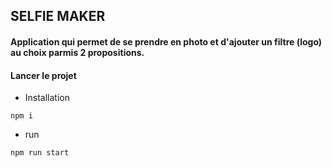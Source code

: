 ## SELFIE MAKER

#### Application qui permet de se prendre en photo et d'ajouter un filtre (logo) au choix parmis 2 propositions.

#### Lancer le projet

- Installation

``npm i``

- run

``npm run start``
